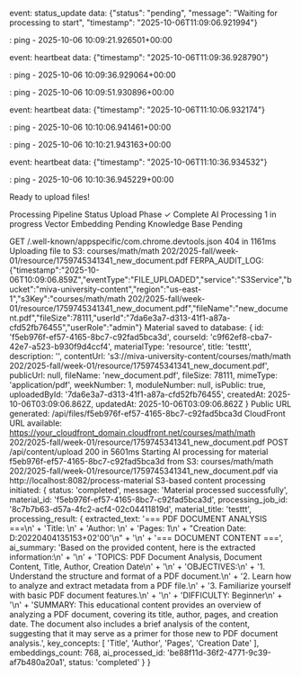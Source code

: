 event: status_update
data: {"status": "pending", "message": "Waiting for processing to start", "timestamp": "2025-10-06T11:09:06.921994"}

: ping - 2025-10-06 10:09:21.926501+00:00

event: heartbeat
data: {"timestamp": "2025-10-06T11:09:36.928790"}

: ping - 2025-10-06 10:09:36.929064+00:00

: ping - 2025-10-06 10:09:51.930896+00:00

event: heartbeat
data: {"timestamp": "2025-10-06T11:10:06.932174"}

: ping - 2025-10-06 10:10:06.941461+00:00

: ping - 2025-10-06 10:10:21.943163+00:00

event: heartbeat
data: {"timestamp": "2025-10-06T11:10:36.934532"}

: ping - 2025-10-06 10:10:36.945229+00:00

Ready to upload files!

Processing Pipeline Status
Upload Phase
✓ Complete
AI Processing
1 in progress
Vector Embedding
Pending
Knowledge Base
Pending


 GET /.well-known/appspecific/com.chrome.devtools.json 404 in 1161ms
Uploading file to S3: courses/math/math 202/2025-fall/week-01/resource/1759745341341_new_document.pdf
FERPA_AUDIT_LOG: {"timestamp":"2025-10-06T10:09:06.859Z","eventType":"FILE_UPLOADED","service":"S3Service","bucket":"miva-university-content","region":"us-east-1","s3Key":"courses/math/math 202/2025-fall/week-01/resource/1759745341341_new_document.pdf","fileName":"new_document.pdf","fileSize":78111,"userId":"7da6e3a7-d313-41f1-a87a-cfd52fb76455","userRole":"admin"}
Material saved to database: {
  id: 'f5eb976f-ef57-4165-8bc7-c92fad5bca3d',
  courseId: 'c9f62ef8-cba7-42e7-a523-b930f9d4ccf4',
  materialType: 'resource',
  title: 'testtt',
  description: '',
  contentUrl: 's3://miva-university-content/courses/math/math 202/2025-fall/week-01/resource/1759745341341_new_document.pdf',
  publicUrl: null,
  fileName: 'new_document.pdf',
  fileSize: 78111,
  mimeType: 'application/pdf',
  weekNumber: 1,
  moduleNumber: null,
  isPublic: true,
  uploadedById: '7da6e3a7-d313-41f1-a87a-cfd52fb76455',
  createdAt: 2025-10-06T03:09:06.862Z,
  updatedAt: 2025-10-06T03:09:06.862Z
}
Public URL generated: /api/files/f5eb976f-ef57-4165-8bc7-c92fad5bca3d
CloudFront URL available: https://your_cloudfront_domain.cloudfront.net/courses/math/math 202/2025-fall/week-01/resource/1759745341341_new_document.pdf
 POST /api/content/upload 200 in 5601ms
Starting AI processing for material f5eb976f-ef57-4165-8bc7-c92fad5bca3d from S3: courses/math/math 202/2025-fall/week-01/resource/1759745341341_new_document.pdf via http://localhost:8082/process-material
S3-based content processing initiated: {
  status: 'completed',
  message: 'Material processed successfully',
  material_id: 'f5eb976f-ef57-4165-8bc7-c92fad5bca3d',
  processing_job_id: '8c7b7b63-d57a-4fc2-acf4-02c04411819d',
  material_title: 'testtt',
  processing_result: {
    extracted_text: '=== PDF DOCUMENT ANALYSIS ===\n' +
      'Title: \n' +
      'Author: \n' +
      'Pages: 1\n' +
      "Creation Date: D:20220404135153+02'00'\n" +
      '\n' +
      '=== DOCUMENT CONTENT ===',
    ai_summary: 'Based on the provided content, here is the extracted information:\n' +
      '\n' +
      'TOPICS: PDF Document Analysis, Document Content, Title, Author, Creation Date\n' +
      '\n' +
      'OBJECTIVES:\n' +
      '1. Understand the structure and format of a PDF document.\n' +
      '2. Learn how to analyze and extract metadata from a PDF file.\n' +
      '3. Familiarize yourself with basic PDF document features.\n' +
      '\n' +
      'DIFFICULTY: Beginner\n' +
      '\n' +
      'SUMMARY: This educational content provides an overview of analyzing a PDF document, covering its title, author, pages, and creation date. The document also includes a brief analysis of the content, suggesting that it may serve as a primer for those new to PDF document analysis.',
    key_concepts: [ 'Title', 'Author', 'Pages', 'Creation Date' ],
    embeddings_count: 768,
    ai_processed_id: 'be88f11d-36f2-4771-9c39-af7b480a20a1',
    status: 'completed'
  }
}
